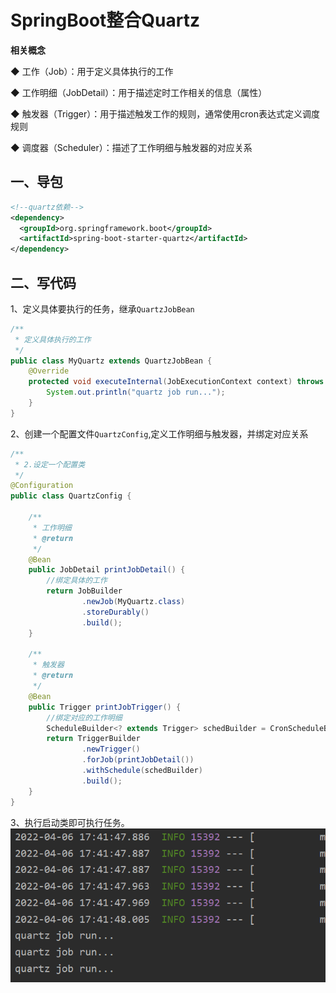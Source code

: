 # SpringBoot整合Quartz

**相关概念**

◆ 工作（Job）：用于定义具体执行的工作

◆ 工作明细（JobDetail）：用于描述定时工作相关的信息（属性）

◆ 触发器（Trigger）：用于描述触发工作的规则，通常使用cron表达式定义调度规则

◆ 调度器（Scheduler）：描述了工作明细与触发器的对应关系

## 一、导包

```xml
<!--quartz依赖-->
<dependency>
  <groupId>org.springframework.boot</groupId>
  <artifactId>spring-boot-starter-quartz</artifactId>
</dependency>
```

## 二、写代码

1、定义具体要执行的任务，继承`QuartzJobBean`

```java
/**
 * 定义具体执行的工作
 */
public class MyQuartz extends QuartzJobBean {
    @Override
    protected void executeInternal(JobExecutionContext context) throws JobExecutionException {
        System.out.println("quartz job run...");
    }
}
```

2、创建一个配置文件`QuartzConfig`,定义工作明细与触发器，并绑定对应关系

```java
/**
 * 2.设定一个配置类
 */
@Configuration
public class QuartzConfig {

    /**
     * 工作明细
     * @return
     */
    @Bean
    public JobDetail printJobDetail() {
        //绑定具体的工作
        return JobBuilder
                .newJob(MyQuartz.class)
                .storeDurably()
                .build();
    }

    /**
     * 触发器
     * @return
     */
    @Bean
    public Trigger printJobTrigger() {
        //绑定对应的工作明细
        ScheduleBuilder<? extends Trigger> schedBuilder = CronScheduleBuilder.cronSchedule("0/5 * * * * ?");
        return TriggerBuilder
                .newTrigger()
                .forJob(printJobDetail())
                .withSchedule(schedBuilder)
                .build();
    }
}
```
3、执行启动类即可执行任务。
![](./readme.assets/readme-1649239676539.png)
